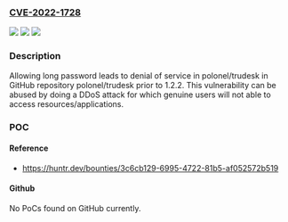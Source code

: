 ### [CVE-2022-1728](https://cve.mitre.org/cgi-bin/cvename.cgi?name=CVE-2022-1728)
![](https://img.shields.io/static/v1?label=Product&message=polonel%2Ftrudesk&color=blue)
![](https://img.shields.io/static/v1?label=Version&message=n%2Fa&color=blue)
![](https://img.shields.io/static/v1?label=Vulnerability&message=CWE-190%20Integer%20Overflow%20or%20Wraparound&color=brighgreen)

### Description

Allowing long password leads to denial of service in polonel/trudesk in GitHub repository polonel/trudesk prior to 1.2.2. This vulnerability can be abused by doing a DDoS attack for which genuine users will not able to access resources/applications.

### POC

#### Reference
- https://huntr.dev/bounties/3c6cb129-6995-4722-81b5-af052572b519

#### Github
No PoCs found on GitHub currently.

